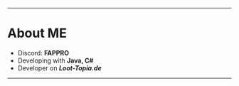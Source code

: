 - ------------
# About ME

- Discord: **FAPPRO**
- Developing with **Java, C#**
- Developer on **_Loot-Topia.de_**
- ------------
